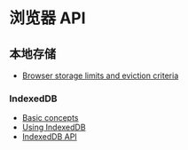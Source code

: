 # 浏览器 API

## 本地存储

- [Browser storage limits and eviction criteria](https://developer.mozilla.org/en-US/docs/Web/API/IndexedDB_API/Browser_storage_limits_and_eviction_criteria)

### IndexedDB

- [Basic concepts](https://developer.mozilla.org/en-US/docs/Web/API/IndexedDB_API/Basic_Concepts_Behind_IndexedDB)
- [Using IndexedDB](https://developer.mozilla.org/en-US/docs/Web/API/IndexedDB_API/Browser_storage_limits_and_eviction_criteria)
- [IndexedDB API](https://developer.mozilla.org/en-US/docs/Web/API/IndexedDB_API)

